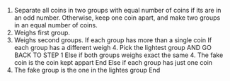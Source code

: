 1. Separate all coins in two groups with equal number of coins if its are in an odd number. Otherwise, keep one coin apart, and make two groups in an equal number of coins.
2. Weighs first group.
3. Weighs second groups.
If each group has more than a single coin
  If each group has a different weigh
    4. Pick the lightest group AND GO BACK TO STEP 1
  Else if both groups weighs exact the same
    4. The fake coin is the coin kept appart
    End
Else if each group has just one coin
  4. The fake group is the one in the lightes group
  End